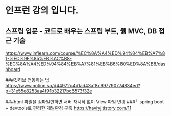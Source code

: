 # 인프런 강의 입니다.
## 스프링 입문 - 코드로 배우는 스프링 부트, 웹 MVC, DB 접근 기술

https://www.inflearn.com/course/%EC%8A%A4%ED%94%84%EB%A7%81-%EC%9E%85%EB%AC%B8-%EC%8A%A4%ED%94%84%EB%A7%81%EB%B6%80%ED%8A%B8/dashboard

###깃허브 연동하는 법 
https://www.notion.so/d44972c4d1ad43af8c997790774834ed?p=31e55e8253aa4f91b32217bc6573f32e

###html 파일을 컴파일만하면 서버 재시작 없이 View 파일 변경
###└ spring boot + devtools로 편리한 개발환경 구축
https://haviyj.tistory.com/11